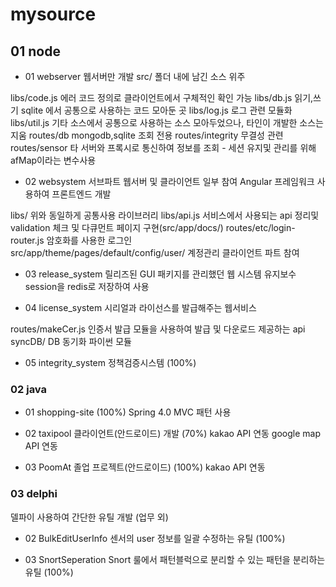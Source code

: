 # mysource


## 01 node

- 01 webserver
웹서버만 개발
src/         폴더 내에 남긴 소스 위주

libs/code.js     에러 코드 정의로 클라이언트에서 구체적인 확인 가능
libs/db.js       읽기,쓰기 sqlite 에서 공통으로 사용하는 코드 모아둔 곳
libs/log.js      로그 관련 모듈화
libs/util.js     기타 소스에서 공통으로 사용하는 소스 모아두었으나, 타인이 개발한 소스는 지움
routes/db        mongodb,sqlite 조회 전용
routes/integrity 무결성 관련
routes/sensor    타 서버와 프록시로 통신하여 정보를 조회 - 세션 유지및 관리를 위해 afMap이라는 변수사용

- 02 websystem 
서브파트 웹서버 및 클라이언트 일부 참여
Angular 프레임워크 사용하여 프론트엔드 개발

libs/                      위와 동일하게 공통사용 라이브러리
libs/api.js                서비스에서 사용되는 api 정리및 validation 체크 및 다큐먼트 페이지 구현(src/app/docs/) 
routes/etc/login-router.js 암호화를 사용한 로그인              
src/app/theme/pages/default/config/user/ 계정관리 클라이언트 파트 참여


- 03 release_system
릴리즈된 GUI 패키지를 관리했던 웹 시스템 유지보수
session을 redis로 저장하여 사용

- 04 license_system
시리얼과 라이선스를 발급해주는 웹서비스 

routes/makeCer.js           인증서 발급 모듈을 사용하여 발급 및 다운로드 제공하는 api
syncDB/                     DB 동기화 파이썬 모듈


- 05 integrity_system
정책검증시스템 (100%)

### 02 java

- 01 shopping-site (100%)
Spring 4.0 MVC 패턴 사용

- 02 taxipool
클라이언트(안드로이드) 개발 (70%)
kakao API 연동
google map API 연동

- 03 PoomAt
졸업 프로젝트(안드로이드) (100%)
kakao API 연동

### 03 delphi
델파이 사용하여 간단한 유틸 개발 (업무 외)

- 02 BulkEditUserInfo
센서의 user 정보를 일괄 수정하는 유틸 (100%)

- 03 SnortSeperation
Snort 룰에서 패턴블럭으로 분리할 수 있는 패턴을 분리하는 유틸 (100%)
